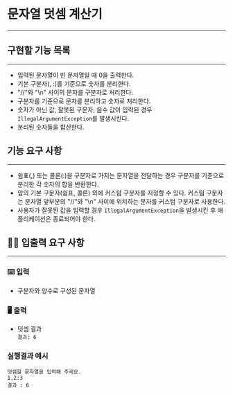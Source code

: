 # 문자열 덧셈 계산기

---


## 구현할 기능 목록

---

- 입력된 문자열이 빈 문자열일 때 0을 출력한다.
- 기본 구분자(, :)를 기준으로 숫자를 분리한다.
- "//"와 "\n" 사이의 문자를 구분자로 처리한다.
- 구분자를 기준으로 문자를 분리하고 숫자로 처리한다.
- 숫자가 아닌 값, 잘못된 구분자, 음수 값이 입력된 경우 `IllegalArgumentException`를 발생시킨다.
- 분리된 숫자들을 합산한다.


## 기능 요구 사항

---

- 쉼표(,) 또는 콜론(:)을 구분자로 가지는 문자열을 전달하는 경우 구분자를 기준으로 분리한 각 숫자의 합을 반환한다.
- 앞의 기본 구분자(쉼표, 콜론) 외에 커스텀 구분자를 지정할 수 있다. 커스텀 구분자는 문자열 앞부분의 "//"와 "\n" 사이에 위치하는 문자를 커스텀 구분자로 사용한다.
- 사용자가 잘못된 값을 입력할 경우 `IllegalArgumentException`을 발생시킨 후 애플리케이션은 종료되어야 한다.


## ✍🏻 입출력 요구 사항

---

### ⌨️ 입력
- 구분자와 양수로 구성된 문자열

### 🖥 출력
- 덧셈 결과  
`결과: 6`

### 실행결과 예시
```
덧셈할 문자열을 입력해 주세요.
1,2:3
결과 : 6
```
